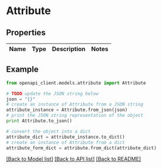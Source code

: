 # Attribute


## Properties
Name | Type | Description | Notes
------------ | ------------- | ------------- | -------------

## Example

```python
from openapi_client.models.attribute import Attribute

# TODO update the JSON string below
json = "{}"
# create an instance of Attribute from a JSON string
attribute_instance = Attribute.from_json(json)
# print the JSON string representation of the object
print Attribute.to_json()

# convert the object into a dict
attribute_dict = attribute_instance.to_dict()
# create an instance of Attribute from a dict
attribute_form_dict = attribute.from_dict(attribute_dict)
```
[[Back to Model list]](../README.md#documentation-for-models) [[Back to API list]](../README.md#documentation-for-api-endpoints) [[Back to README]](../README.md)



